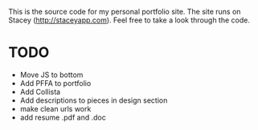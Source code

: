 This is the source code for my personal portfolio site. The site runs on Stacey (<http://staceyapp.com>). Feel free to take a look through the code. 

# TODO

- Move JS to bottom
- Add PFFA to portfolio
- Add Collista
- Add descriptions to pieces in design section
- make clean urls work
- add resume .pdf and .doc
